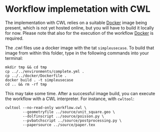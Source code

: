Workflow implemetation with CWL
===============================

The implementation with CWL relies on a suitable [Docker](docker.com) image being present, which is
not yet hosted online, but you will have to build it locally for now. Please note that also for the
execution of the workflow [Docker](docker.com) is required.

The .cwl files use a docker image with the tat `simpleusecase`. To build that image from within this
folder, type in the following commands into your terminal:

```
mkdir tmp && cd tmp
cp ../../environments/complete.yml .
cp ../../docker/Dockerfile .
docker build . -t simpleusecase
cd .. && rm -rf tmp
```

This may take some time. After a successful image build, you can execute the workflow with a CWL
interpreter. For instance, with `cwltool`:

```
cwltool --no-read-only workflow.cwl \
        --geometryfile ../source/unit_square.geo \
        --dolfinscript ../source/poisson.py \
        --pvbatchscript ../source/postprocessing.py \
        --papersource ../source/paper.tex
```
